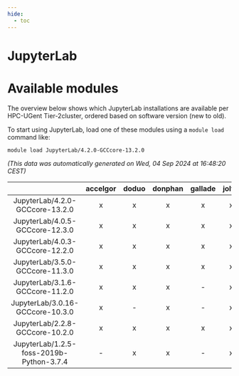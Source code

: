 ```yaml
---
hide:
  - toc
---
```


JupyterLab
==========

# Available modules


The overview below shows which JupyterLab installations are available per HPC-UGent Tier-2cluster, ordered based on software version (new to old).

To start using JupyterLab, load one of these modules using a `module load` command like:

```shell
module load JupyterLab/4.2.0-GCCcore-13.2.0
```

*(This data was automatically generated on Wed, 04 Sep 2024 at 16:48:20 CEST)*  

| |accelgor|doduo|donphan|gallade|joltik|shinx|skitty|
| :---: | :---: | :---: | :---: | :---: | :---: | :---: | :---: |
|JupyterLab/4.2.0-GCCcore-13.2.0|x|x|x|x|x|x|x|
|JupyterLab/4.0.5-GCCcore-12.3.0|x|x|x|x|x|x|x|
|JupyterLab/4.0.3-GCCcore-12.2.0|x|x|x|x|x|-|x|
|JupyterLab/3.5.0-GCCcore-11.3.0|x|x|x|x|x|-|x|
|JupyterLab/3.1.6-GCCcore-11.2.0|x|x|x|-|x|-|x|
|JupyterLab/3.0.16-GCCcore-10.3.0|x|-|x|-|x|-|-|
|JupyterLab/2.2.8-GCCcore-10.2.0|x|x|x|x|x|-|x|
|JupyterLab/1.2.5-foss-2019b-Python-3.7.4|-|x|x|-|x|-|x|
